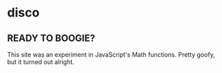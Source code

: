 # disco

## READY TO BOOGIE?

This site was an experiment in JavaScript's Math functions. Pretty goofy, but it turned out alright.
